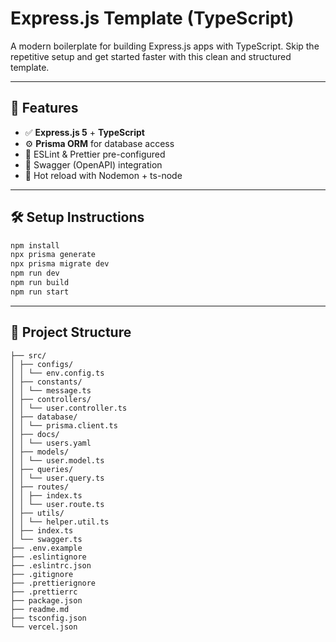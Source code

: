 # Express.js Template (TypeScript)

A modern boilerplate for building Express.js apps with TypeScript. Skip the repetitive setup and get started faster with this clean and structured template.

---

## 🚀 Features

- ✅ **Express.js 5** + **TypeScript**
- ⚙️ **Prisma ORM** for database access
- 🧠 ESLint & Prettier pre-configured
- 📄 Swagger (OpenAPI) integration
- 🔁 Hot reload with Nodemon + ts-node

---

## 🛠 Setup Instructions

```bash
npm install
npx prisma generate
npx prisma migrate dev
npm run dev
npm run build
npm run start
```

---

## 📂 Project Structure

```
├── src/
│ ├── configs/
│ │ └── env.config.ts
│ ├── constants/
│ │ └── message.ts
│ ├── controllers/
│ │ └── user.controller.ts
│ ├── database/
│ │ └── prisma.client.ts
│ ├── docs/
│ │ └── users.yaml
│ ├── models/
│ │ └── user.model.ts
│ ├── queries/
│ │ └── user.query.ts
│ ├── routes/
│ │ ├── index.ts
│ │ └── user.route.ts
│ ├── utils/
│ │ └── helper.util.ts
│ ├── index.ts
│ └── swagger.ts
├── .env.example
├── .eslintignore
├── .eslintrc.json
├── .gitignore
├── .prettierignore
├── .prettierrc
├── package.json
├── readme.md
├── tsconfig.json
└── vercel.json
```
